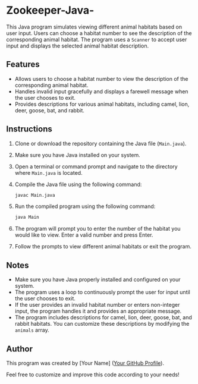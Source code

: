 # Zookeeper-Java-

This Java program simulates viewing different animal habitats based on user input. Users can choose a habitat number to see the description of the corresponding animal habitat. The program uses a `Scanner` to accept user input and displays the selected animal habitat description.

## Features

- Allows users to choose a habitat number to view the description of the corresponding animal habitat.
- Handles invalid input gracefully and displays a farewell message when the user chooses to exit.
- Provides descriptions for various animal habitats, including camel, lion, deer, goose, bat, and rabbit.

## Instructions

1. Clone or download the repository containing the Java file (`Main.java`).
2. Make sure you have Java installed on your system.
3. Open a terminal or command prompt and navigate to the directory where `Main.java` is located.
4. Compile the Java file using the following command:

    ```sh
    javac Main.java
    ```

5. Run the compiled program using the following command:

    ```sh
    java Main
    ```

6. The program will prompt you to enter the number of the habitat you would like to view. Enter a valid number and press Enter.
7. Follow the prompts to view different animal habitats or exit the program.

## Notes

- Make sure you have Java properly installed and configured on your system.
- The program uses a loop to continuously prompt the user for input until the user chooses to exit.
- If the user provides an invalid habitat number or enters non-integer input, the program handles it and provides an appropriate message.
- The program includes descriptions for camel, lion, deer, goose, bat, and rabbit habitats. You can customize these descriptions by modifying the `animals` array.

## Author

This program was created by [Your Name] ([Your GitHub Profile](https://github.com/yourusername)).

Feel free to customize and improve this code according to your needs!
